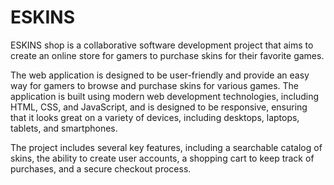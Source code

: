 # ESKINS
ESKINS shop is a collaborative software development project that aims to create an online store for gamers to purchase skins for their favorite games.

The web application is designed to be user-friendly and provide an easy way for gamers to browse and purchase skins for various games. The application is built using modern web development technologies, including HTML, CSS, and JavaScript, and is designed to be responsive, ensuring that it looks great on a variety of devices, including desktops, laptops, tablets, and smartphones.

The project includes several key features, including a searchable catalog of skins, the ability to create user accounts, a shopping cart to keep track of purchases, and a secure checkout process.